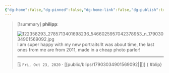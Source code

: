 ```yaml
---
{"dg-home":false,"dg-pinned":false,"dg-home-link":false,"dg-publish":true,"type":"blip","disabled rules":["yaml-title","yaml-title-alias","file-name-heading"],"title":"philipp on instagram @ 2020-10-23","created-date":"2020-10-23T17:00:00","updated-date":"2025-05-02T17:43:08","dg-path":"blips/17903034901569092.md","permalink":"/blips/17903034901569092/","dgPassFrontmatter":true}
---
```


> [!summary] **philipp**:
>
> ![122358293_2785713401698236_5466025957042378953_n_17903034901569092.jpg](/img/user/attachments/122358293_2785713401698236_5466025957042378953_n_17903034901569092.jpg)
> I am super happy with my new portraits!It was about time, the last ones from me are from 2011, made in a cheap photo parlor!
> - - -
>
> 🗓️ `Fri, Oct 23, 2020` · [[public/blips/17903034901569092\|🔗]]
{ #blip}

